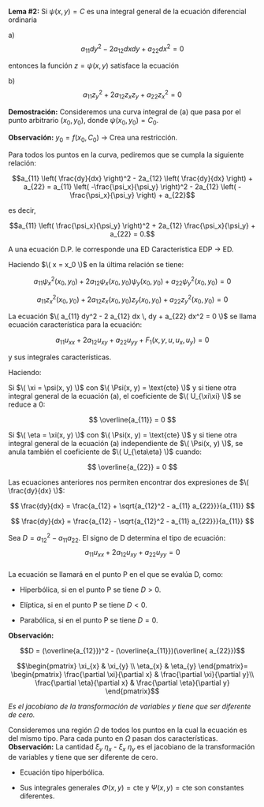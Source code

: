 **Lema #2:** Si $\psi(x, y) = C$ es una integral general de la ecuación
diferencial ordinaria

a)  $$a_{11}dy^2 - 2a_{12}dxdy + a_{22}dx^2 = 0$$

entonces la función $z = \psi(x, y)$ satisface la ecuación

b)  $$a_{11} z_y^2 + 2a_{12} z_x z_y + a_{22} z_x^2 = 0$$

**Demostración:** Consideremos una curva integral de (a) que pasa por el
punto arbitrario $(x_0, y_0)$, donde $\psi(x_0, y_0) = C_0$.

**Observación:** $y_0 = f(x_0, C_0)$ $\rightarrow$ Crea una restricción.

Para todos los puntos en la curva, pediremos que se cumpla la siguiente
relación:

$$a_{11} \left( \frac{dy}{dx} \right)^2 - 2a_{12} \left( \frac{dy}{dx} \right) + a_{22} = a_{11} \left( -\frac{\psi_x}{\psi_y} \right)^2 - 2a_{12} \left( -\frac{\psi_x}{\psi_y} \right) + a_{22}$$

es decir,

$$a_{11} \left( \frac{\psi_x}{\psi_y} \right)^2 + 2a_{12} \frac{\psi_x}{\psi_y} + a_{22} = 0.$$


A una ecuación D.P. le corresponde una ED Característica EDP → ED.

Haciendo $\( x = x_0 \)$ en la última relación se tiene:

$$
a_{11} \psi^2_x(x_0, y_0) + 2 a_{12} \psi_x(x_0, y_0) \psi_y(x_0, y_0) + a_{22} \psi^2_y(x_0, y_0) = 0
$$

$$
a_{11} z^2_x(x_0, y_0) + 2 a_{12} z_x(x_0, y_0) z_y(x_0, y_0) + a_{22} z^2_y(x_0, y_0) = 0
$$

La ecuación $\( a_{11} dy^2 - 2 a_{12} dx \, dy + a_{22} dx^2 = 0 \)$ se llama ecuación característica para la ecuación:

$$
a_{11} u_{xx} + 2 a_{12} u_{xy} + a_{22} u_{yy} + F_1(x, y, u, u_x, u_y) = 0
$$

y sus integrales características.

Haciendo:

Si $\( \xi = \psi(x, y) \)$ con $\( \Psi(x, y) = \text{cte} \)$ y si tiene otra integral general de la ecuación (a), el coeficiente de $\( U_{\xi\xi} \)$ se reduce a 0:

$$
\overline{a_{11}} = 0
$$

Si $\( \eta = \xi(x, y) \)$ con $\( \Psi(x, y) = \text{cte} \)$ y si tiene otra integral general de la ecuación (a) independiente de $\( \Psi(x, y) \)$, se anula también el coeficiente de $\( U_{\eta\eta} \)$ cuando:

$$
\overline{a_{22}} = 0
$$

Las ecuaciones anteriores nos permiten encontrar dos expresiones de $\( \frac{dy}{dx} \)$:

$$
\frac{dy}{dx} = \frac{a_{12} + \sqrt{a_{12}^2 - a_{11} a_{22}}}{a_{11}}
$$

$$
\frac{dy}{dx} = \frac{a_{12} - \sqrt{a_{12}^2 - a_{11} a_{22}}}{a_{11}}
$$




Sea $D = a_{12}^2 - a_{11} a_{22}$. El signo de D determina el tipo de
ecuación: $$a_{11} u_{xx} + 2 a_{12} u_{xy} + a_{22} u_{yy}  = 0$$\
La ecuación se llamará en el punto P en el que se evalúa D, como:

-   Hiperbólica, si en el punto P se tiene $D > 0$.

-   Elíptica, si en el punto P se tiene $D < 0$.

-   Parabólica, si en el punto P se tiene $D = 0$.

**Observación:**

$$D = (\overline{a_{12}})^2 - (\overline{a_{11}})(\overline{ a_{22}})$$

$$\begin{pmatrix}
    \xi_{x} & \xi_{y} \\
    \eta_{x} & \eta_{y}
\end{pmatrix}=
\begin{pmatrix}
    \frac{\partial \xi}{\partial x} & \frac{\partial \xi}{\partial y}\\
    \frac{\partial \eta}{\partial x} & \frac{\partial \eta}{\partial y}
\end{pmatrix}$$

*Es el jacobiano de la transformación de variables y tiene que ser
diferente de cero.*

Consideremos una región $\Omega$ de todos los puntos en la cual la
ecuación es del mismo tipo. Para cada punto en $\Omega$ pasan dos
características.\
**Observación:** La cantidad $\xi_y$ $\eta_x$ - $\xi_x$ $\eta_y$ es el
jacobiano de la transformación de variables y tiene que ser diferente de
cero.

-   Ecuación tipo hiperbólica.

-   Sus integrales generales $\Phi(x,y) = \text{cte}$ y
    $\Psi(x,y) = \text{cte}$ son constantes diferentes.
